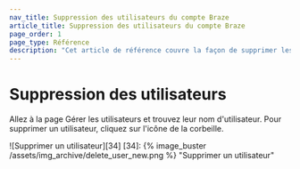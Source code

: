 ```yaml
---
nav_title: Suppression des utilisateurs du compte Braze
article_title: Suppression des utilisateurs du compte Braze
page_order: 1
page_type: Référence
description: "Cet article de référence couvre la façon de supprimer les utilisateurs."
---
```


# Suppression des utilisateurs

 Allez à la page Gérer les utilisateurs et trouvez leur nom d'utilisateur. Pour supprimer un utilisateur, cliquez sur l'icône de la corbeille.

!\[Supprimer un utilisateur\]\[34\]
[34]: {% image_buster /assets/img_archive/delete_user_new.png %} "Supprimer un utilisateur"

